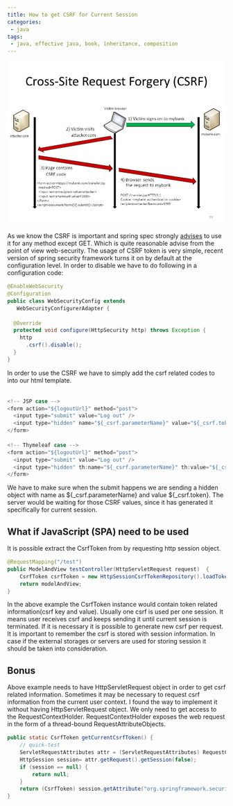 ```yaml
---
title: How to get CSRF for Current Session
categories:
 - java
tags:
 - java, effective java, book, inheritance, composition
---
```


![How The CSRF Performed](/assets/images/springSecurity/HowTheCSRFPerformed.jpg)

As we know the CSRF is important and spring spec strongly [advises](https://docs.spring.io/autorepo/docs/spring-security/3.2.0.CI-SNAPSHOT/reference/html/csrf.html) to use it for any method except GET. Which is quite reasonable advise from the point of view web-security. The usage of CSRF token is very simple, recent version of spring security framework turns it on by default at the configuration level. In order to disable we have to do following in a configuration code:

```java
@EnableWebSecurity
@Configuration
public class WebSecurityConfig extends
   WebSecurityConfigurerAdapter {

  @Override
  protected void configure(HttpSecurity http) throws Exception {
    http
      .csrf().disable();
  }
}
```

In order to use the CSRF we have to simply add the csrf related codes to into our html template.

```java

<!-- JSP case -->
<form action="${logoutUrl}" method="post">
  <input type="submit" value="Log out" />
  <input type="hidden" name="${_csrf.parameterName}" value="${_csrf.token}"/>
</form>

<!-- Thymeleaf case -->
<form action="${logoutUrl}" method="post">
  <input type="submit" value="Log out" />
  <input type="hidden" th:name="${_csrf.parameterName}" th:value="${_csrf.token}"/>
</form>

```

We have to make sure when the submit happens we are sending a hidden object with name as ${_csrf.parameterName} and value ${_csrf.token}. The server would be waiting for those CSRF values, since it has generated it specifically for current session.

## What if JavaScript (SPA) need to be used

It is possible extract the CsrfToken from by requesting http session object. 

```java
@RequestMapping("/test")
public ModelAndView testController(HttpServletRequest request)  {
    CsrfToken csrfToken = new HttpSessionCsrfTokenRepository().loadToken(request);
    return modelAndView;
}
```

In the above example the CsrfToken instance would contain token related information(csrf key and value). Usually one csrf is used per one session. It means user receives csrf and keeps sending it until current session is terminated. If it is necessary it is possible to generate new csrf per request. It is important to remember the csrf is stored with session information. In case if the external storages or servers are used for storing session it should be taken into consideration.


## Bonus

Above example needs to have HttpServletRequest object in order to get csrf related information. Sometimes it may be necessary to request csrf information from the current user context. I found the way to implement it without having HttpServletRequest object. We only need to get access to the RequestContextHolder. RequestContextHolder exposes the web request in the form of a thread-bound RequestAttributeObjects. 

```java
public static CsrfToken getCurrentCsrfToken() {
    // quick-test
    ServletRequestAttributes attr = (ServletRequestAttributes) RequestContextHolder.currentRequestAttributes();
    HttpSession session= attr.getRequest().getSession(false);
    if (session == null) {
        return null;
    }
    return (CsrfToken) session.getAttribute("org.springframework.security.web.csrf.HttpSessionCsrfTokenRepository.CSRF_TOKEN");
}
```

